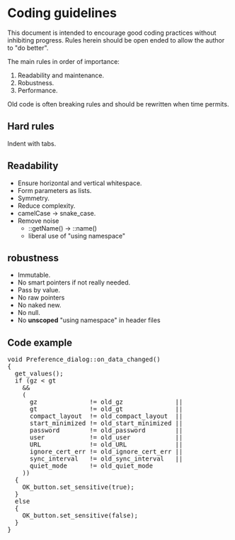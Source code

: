 # Coding guidelines
This document is intended to encourage good coding practices 
without inhibiting progress. Rules herein should be open ended 
to allow the author to "do better". 

The main rules in order of importance:
1. Readability and maintenance.
2. Robustness.
3. Performance.

Old code is often breaking rules and should be rewritten when time permits.
## Hard rules
Indent with tabs. 

## Readability 
* Ensure horizontal and vertical whitespace.
* Form parameters as lists.
* Symmetry. 
* Reduce complexity.
* camelCase -> snake_case.
* Remove noise
    * ::getName() -> ::name()
    * liberal use of "using namespace" 

## robustness
* Immutable.
* No smart pointers if not really needed.
* Pass by value.
* No raw pointers 
* No naked new.
* No null.
* No **unscoped** "using namespace" in header files


## Code example
<pre>
void Preference_dialog::on_data_changed()
{
  get_values();
  if (gz < gt
    &&
    (
      gz              != old_gz              ||
      gt              != old_gt              ||
      compact_layout  != old_compact_layout  ||
      start_minimized != old_start_minimized ||
      password        != old_password        ||
      user            != old_user            ||
      URL             != old_URL             ||
      ignore_cert_err != old_ignore_cert_err ||
      sync_interval   != old_sync_interval   ||
      quiet_mode      != old_quiet_mode
    ))
  {
    OK_button.set_sensitive(true);
  }
  else
  {
    OK_button.set_sensitive(false);
  }
}
</pre>